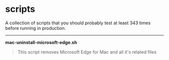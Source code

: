 # scripts
A collection of scripts that you should probably test at least 343 times before running in production.

<hr>

**mac-uninstall-microsoft-edge.sh**
> This script removes Microsoft Edge for Mac and all it's related files